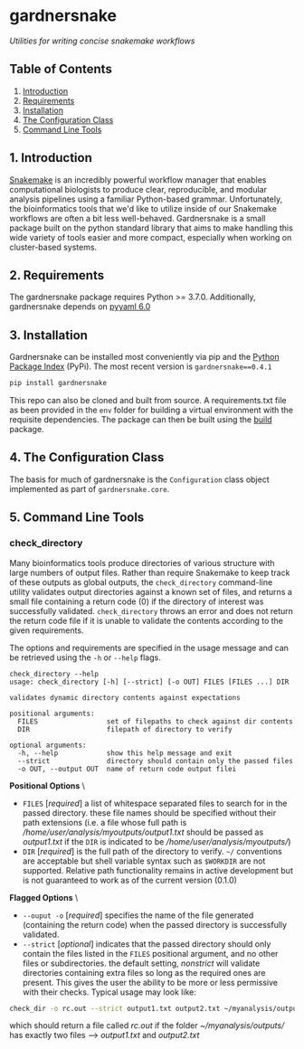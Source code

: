 # gardnersnake
_Utilities for writing concise snakemake workflows_


## Table of Contents

1. [Introduction](#introduction)
2. [Requirements](#requirements)
3. [Installation](#installation)
4. [The Configuration Class](#class_configuration)
5. [Command Line Tools](#commandline_tools)


## <a name="introduction"></a> 1. Introduction
[Snakemake](https://snakemake.readthedocs.io/en/stable/) is an incredibly powerful workflow manager that enables computational biologists to produce clear, reproducible, and modular analysis pipelines using a familiar Python-based grammar. 
Unfortunately, the bioinformatics tools that we'd like to utilize inside of our Snakemake workflows are often a bit less well-behaved. 
Gardnersnake is a small package built on the python standard library that aims to make handling this wide variety of tools easier and more compact, especially when working on cluster-based systems. 


## <a name="requirements"></a> 2. Requirements

The gardnersnake package requires Python >= 3.7.0. Additionally, gardnersnake depends on [pyyaml 6.0](https://pypi.org/project/PyYAML/#description)


## <a name="installation"></a> 3. Installation

Gardnersnake can be installed most conveniently via pip and the [Python Package Index](https://pypi.org/project/gardnersnake/) (PyPi). The most recent version is `gardnersnake==0.4.1`

```bash
pip install gardnersnake
```

This repo can also be cloned and built from source. A requirements.txt file as been provided in the `env` folder for building a virtual environment with the requisite dependencies. The package can then be built using the [build](https://pypi.org/project/build/) package.

## <a name="class_configuration"></a> 4. The Configuration Class

The basis for much of gardnersnake is the `Configuration` class object implemented as part of `gardnersnake.core`. 




## <a name="commandline_tools"> </a> 5. Command Line Tools
### check_directory

Many bioinformatics tools produce directories of various structure with large numbers of output files. Rather than require Snakemake to keep track of these outputs as global outputs, the `check_directory` command-line utility validates output directories against a known set of files, and returns a small file containing a return code (0) if the directory of interest was successfully validated. `check_directory` throws an error and does not return the return code file if it is unable to validate the contents according to the given requirements.

The options and requirements are specified in the usage message and can be retrieved using the `-h` or `--help` flags.

```
check_directory --help
usage: check_directory [-h] [--strict] [-o OUT] FILES [FILES ...] DIR

validates dynamic directory contents against expectations

positional arguments:
  FILES                 set of filepaths to check against dir contents
  DIR                   filepath of directory to verify

optional arguments:
  -h, --help            show this help message and exit
  --strict              directory should contain only the passed files
  -o OUT, --output OUT  name of return code output filei
```

__Positional Options__ \

* `FILES` [_required_] a list of whitespace separated files to search for in the passed directory. these file names should be specified without their path extensions (i.e. a file whose full path is _/home/user/analysis/myoutputs/output1.txt_ should be passed as _output1.txt_ if the `DIR` is indicated to be _/home/user/analysis/myoutputs/_)
* `DIR` [_required_] is the full path of the directory to verify. `~/` conventions are acceptable but shell variable syntax such as `$WORKDIR` are not supported. Relative path functionality remains in active development but is not guaranteed to work as of the current version (0.1.0)

__Flagged Options__ \

* `--ouput -o` [_required_] specifies the name of the file generated (containing the return code) when the passed directory is successfully validated.
* `--strict` [_optional_] indicates that the passed directory should only contain the files listed in the `FILES` positional argument, and no other files or subdirectories. the default setting, _nonstrict_ will validate directories containing extra files so long as the required ones are present. This gives the user the ability to be more or less permissive with their checks. 
Typical usage may look like:


```bash
check_dir -o rc.out --strict output1.txt output2.txt ~/myanalysis/outputs/
```

which should return a file called _rc.out_ if the folder _~/myanalysis/outputs/_ has exactly two files --> _output1.txt_ and _output2.txt_



